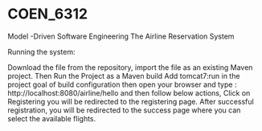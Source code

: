 # COEN_6312
Model -Driven Software Engineering
The Airline Reservation System

Running the system:

Download the file from the repository, import the file as an existing Maven project. 
Then Run the Project as a Maven build Add tomcat7:run in the project goal of build configuration then open your browser 
and type : http://localhost:8080/airline/hello and then follow below actions, 
Click on Registering you will be redirected to the registering page.
After successful registration, you will be redirected to the success page where you can select the available flights.

